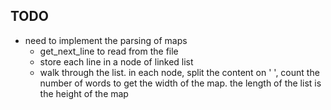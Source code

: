 ## TODO
* need to implement the parsing of maps
    * get_next_line to read from the file
    * store each line in a node of linked list
    * walk through the list. in each node, split the content on ' ', count the number of words to get the width of the map. the length of the list is the height of the map
